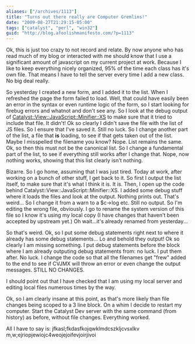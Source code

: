 ```yaml
---
aliases: ["/archives/1113"]
title: "Turns out there really are Computer Gremlins!"
date: "2009-08-27T21:29:15-05:00"
tags: ["catalyst", "perl", "win32"]
guid: "http://blog.afoolishmanifesto.com/?p=1113"
---
```

Ok, this is just too crazy to not record and relate. By now anyone who has read much of my blog or interacted with me should know that I use a significant amount of javascript on my current project at work. Because I like to keep everything nicely organized, 95% of the time each class has it's own file. That means I have to tell the server every time I add a new class. No big deal really.

So yesterday I created a new form, and I added it to the list. When I refreshed the page the form failed to load. Well, that could have easily been an error in the syntax or even runtime logic of the form, so I start looking for firebug errors and whatnot and don't see any. So I look at the debug output of [Catalyst::View::JavaScript::Minifier::XS](http://search.cpan.org/perldoc?Catalyst::View::JavaScript::Minifier::XS) to make sure that it tried to include that file. It didn't! Ok so clearly I didn't save the file with the list of JS files. So I ensure that I've saved it. Still no luck. So I change another part of the list, a file that **is** loading, to see if that gets taken out of the list. Maybe I misspelled the filename you know? Nope. List remains the same. Ok, so then this must not be the canonical list. So I change a fundamental part of the list, to see if everything still works after I change that. Nope, now nothing works, showing that this list clearly isn't nothing.

Bizarre. So I go home, assuming that I was just tired. Today at work, after working on a bunch of other stuff, I get back to it. So first I output the list itself, to make sure that it's what I think it is. It is. Then, I open up the code behind Catalyst::View::JavaScript::Minifier::XS. I added some debug stuff where it loads the files and look at the output. Nothing prints out. That's weird... So I change it from a warn to a $c->log etc. Still no output. So I'm editing the wrong file, obviously. I go to rename the system version of this file so I know it's using my local copy (I have changes that haven't been accepted by upstream yet.) Oh wait...it's already renamed from yesterday...

So that's weird. Ok, so I put some debug statements right next to where it already has some debug statements... Lo and behold they output! Ok so clearly I am missing something. I put debug statements before the block where I am already outputing debug statements from: no luck. I put them after. No luck. I change the code so that all the filenames get "frew" added to the end to see if CVJMX will throw an error or even change the output messages. STILL NO CHANGES.

I should point out that I have checked that I am using my local server and editing local files numerous times by the way.

Ok, so I am clearly insane at this point, as that's more likely than file changes being scoped to a 3 line block. On a whim I decide to restart my computer. Start the Catalyst Dev server with the same command (from history) as before, without file changes. Everything worked.

All I have to say is: jfkasl;fkdasfkojqwklmdcszkljcvsxlkv m,w;ejriopjewiojc4weojejoifevjoirjivoi
